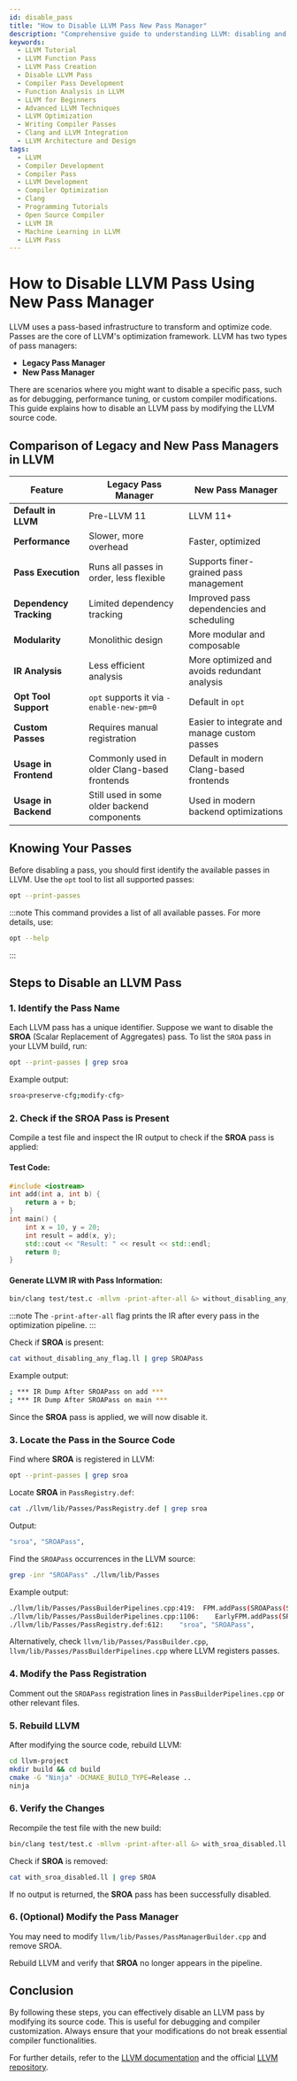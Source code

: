 ```yaml
---
id: disable_pass
title: "How to Disable LLVM Pass New Pass Manager"
description: "Comprehensive guide to understanding LLVM: disabling and enabling passes of your choice."
keywords:
  - LLVM Tutorial
  - LLVM Function Pass
  - LLVM Pass Creation
  - Disable LLVM Pass
  - Compiler Pass Development
  - Function Analysis in LLVM
  - LLVM for Beginners
  - Advanced LLVM Techniques
  - LLVM Optimization
  - Writing Compiler Passes
  - Clang and LLVM Integration
  - LLVM Architecture and Design
tags:
  - LLVM
  - Compiler Development
  - Compiler Pass
  - LLVM Development
  - Compiler Optimization
  - Clang
  - Programming Tutorials
  - Open Source Compiler
  - LLVM IR
  - Machine Learning in LLVM
  - LLVM Pass
---
```


# How to Disable LLVM Pass Using New Pass Manager

LLVM uses a pass-based infrastructure to transform and optimize code. Passes are the core of LLVM's optimization framework. LLVM has two types of pass managers:

- **Legacy Pass Manager**
- **New Pass Manager**

There are scenarios where you might want to disable a specific pass, such as for debugging, performance tuning, or custom compiler modifications. This guide explains how to disable an LLVM pass by modifying the LLVM source code.

## Comparison of Legacy and New Pass Managers in LLVM

| Feature               | Legacy Pass Manager            | New Pass Manager |
|-----------------------|--------------------------------|------------------|
| **Default in LLVM**   | Pre-LLVM 11                   | LLVM 11+        |
| **Performance**       | Slower, more overhead         | Faster, optimized |
| **Pass Execution**    | Runs all passes in order, less flexible | Supports finer-grained pass management |
| **Dependency Tracking** | Limited dependency tracking | Improved pass dependencies and scheduling |
| **Modularity**        | Monolithic design            | More modular and composable |
| **IR Analysis**       | Less efficient analysis       | More optimized and avoids redundant analysis |
| **Opt Tool Support**  | `opt` supports it via `-enable-new-pm=0` | Default in `opt` |
| **Custom Passes**     | Requires manual registration | Easier to integrate and manage custom passes |
| **Usage in Frontend** | Commonly used in older Clang-based frontends | Default in modern Clang-based frontends |
| **Usage in Backend**  | Still used in some older backend components | Used in modern backend optimizations |


## Knowing Your Passes

Before disabling a pass, you should first identify the available passes in LLVM. Use the `opt` tool to list all supported passes:

```bash
opt --print-passes
```

:::note
This command provides a list of all available passes. For more details, use:

```bash
opt --help
```
:::

## Steps to Disable an LLVM Pass

### 1. Identify the Pass Name

Each LLVM pass has a unique identifier. Suppose we want to disable the **SROA** (Scalar Replacement of Aggregates) pass. To list the `SROA` pass in your LLVM build, run:

```bash
opt --print-passes | grep sroa
```

Example output:
```sh
sroa<preserve-cfg;modify-cfg>
```

### 2. Check if the SROA Pass is Present

Compile a test file and inspect the IR output to check if the **SROA** pass is applied:

#### Test Code:
```cpp
#include <iostream>
int add(int a, int b) {
    return a + b;
}
int main() {
    int x = 10, y = 20;
    int result = add(x, y);
    std::cout << "Result: " << result << std::endl;
    return 0;
}
```

#### Generate LLVM IR with Pass Information:
```bash
bin/clang test/test.c -mllvm -print-after-all &> without_disabling_any_flag.ll
```

:::note
The `-print-after-all` flag prints the IR after every pass in the optimization pipeline.
:::

Check if **SROA** is present:
```bash
cat without_disabling_any_flag.ll | grep SROAPass
```
Example output:
```sh
; *** IR Dump After SROAPass on add ***
; *** IR Dump After SROAPass on main ***
```
Since the **SROA** pass is applied, we will now disable it.

### 3. Locate the Pass in the Source Code

Find where **SROA** is registered in LLVM:
```bash
opt --print-passes | grep sroa
```

Locate **SROA** in `PassRegistry.def`:
```bash
cat ./llvm/lib/Passes/PassRegistry.def | grep sroa
```
Output:
```sh
"sroa", "SROAPass",
```

Find the `SROAPass` occurrences in the LLVM source:
```bash
grep -inr "SROAPass" ./llvm/lib/Passes
```
Example output:
```sh
./llvm/lib/Passes/PassBuilderPipelines.cpp:419:  FPM.addPass(SROAPass(SROAOptions::ModifyCFG));
./llvm/lib/Passes/PassBuilderPipelines.cpp:1106:    EarlyFPM.addPass(SROAPass(SROAOptions::ModifyCFG));
./llvm/lib/Passes/PassRegistry.def:612:    "sroa", "SROAPass",
```

Alternatively, check `llvm/lib/Passes/PassBuilder.cpp`, ``llvm/lib/Passes/PassBuilderPipelines.cpp`` where LLVM registers passes.

### 4. Modify the Pass Registration

Comment out the `SROAPass` registration lines in `PassBuilderPipelines.cpp` or other relevant files.

### 5. Rebuild LLVM

After modifying the source code, rebuild LLVM:

```bash
cd llvm-project
mkdir build && cd build
cmake -G "Ninja" -DCMAKE_BUILD_TYPE=Release ..
ninja
```

### 6. Verify the Changes

Recompile the test file with the new build:
```bash
bin/clang test/test.c -mllvm -print-after-all &> with_sroa_disabled.ll
```

Check if **SROA** is removed:
```bash
cat with_sroa_disabled.ll | grep SROA
```
If no output is returned, the **SROA** pass has been successfully disabled.

### 6. (Optional) Modify the Pass Manager
You may need to modify `llvm/lib/Passes/PassManagerBuilder.cpp` and remove SROA.

Rebuild LLVM and verify that **SROA** no longer appears in the pipeline.


## Conclusion

By following these steps, you can effectively disable an LLVM pass by modifying its source code. This is useful for debugging and compiler customization. Always ensure that your modifications do not break essential compiler functionalities.

For further details, refer to the [LLVM documentation](https://llvm.org/docs/WritingAnLLVMPass.html) and the official [LLVM repository](https://github.com/llvm/llvm-project).
